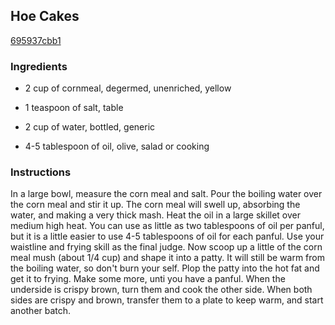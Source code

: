 ## Hoe Cakes

[695937cbb1](http://www.food.com/recipe/hoe-cakes-337546)

### Ingredients

 - 2 cup of cornmeal, degermed, unenriched, yellow

 - 1 teaspoon of salt, table

 - 2 cup of water, bottled, generic

 - 4-5 tablespoon of oil, olive, salad or cooking

### Instructions

In a large bowl, measure the corn meal and salt. Pour the boiling water over the corn meal and stir it up. The corn meal will swell up, absorbing the water, and making a very thick mash. Heat the oil in a large skillet over medium high heat. You can use as little as two tablespoons of oil per panful, but it is a little easier to use 4-5 tablespoons of oil for each panful. Use your waistline and frying skill as the final judge. Now scoop up a little of the corn meal mush (about 1/4 cup) and shape it into a patty. It will still be warm from the boiling water, so don't burn your self. Plop the patty into the hot fat and get it to frying. Make some more, unti you have a panful. When the underside is crispy brown, turn them and cook the other side. When both sides are crispy and brown, transfer them to a plate to keep warm, and start another batch.